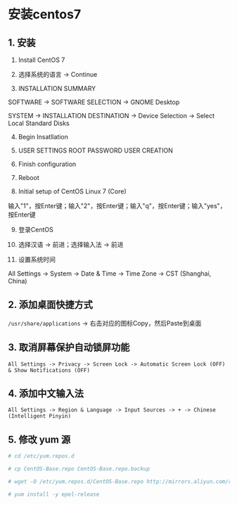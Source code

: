 # 安装centos7

## 1. 安装

1. Install CentOS 7

2. 选择系统的语言 -> Continue

3. INSTALLATION SUMMARY

SOFTWARE -> SOFTWARE SELECTION -> GNOME Desktop

SYSTEM -> INSTALLATION DESTINATION -> Device Selection -> Select Local Standard Disks

4. Begin Insatllation

5. USER SETTINGS
ROOT PASSWORD
USER CREATION

6. Finish configuration

7. Reboot

8. Initial setup of CentOS Linux 7 (Core)

输入"1"，按Enter键；输入"2"，按Enter键；输入"q"，按Enter键；输入"yes"，按Enter键

9. 登录CentOS

10. 选择汉语 -> 前进；选择输入法 -> 前进

11. 设置系统时间

All Settings -> System -> Date & Time -> Time Zone -> CST (Shanghai, China)

## 2. 添加桌面快捷方式

```/usr/share/applications``` -> 右击对应的图标Copy，然后Paste到桌面

## 3. 取消屏幕保护自动锁屏功能

```All Settings -> Privacy -> Screen Lock -> Automatic Screen Lock (OFF) & Show Notifications (OFF)```

## 4. 添加中文输入法

```All Settings -> Region & Language -> Input Sources -> + -> Chinese (Intelligent Pinyin)```

## 5. 修改 yum 源

```bash
# cd /etc/yum.repos.d

# cp CentOS-Base.repo CentOS-Base.repo.backup

# wget -O /etc/yum.repos.d/CentOS-Base.repo http://mirrors.aliyun.com/repo/Centos-7.repo

# yum install -y epel-release
```
